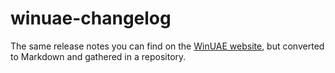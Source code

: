 # winuae-changelog

The same release notes you can find on the [WinUAE website](https://www.winuae.net/), but converted to Markdown and gathered in a repository.

